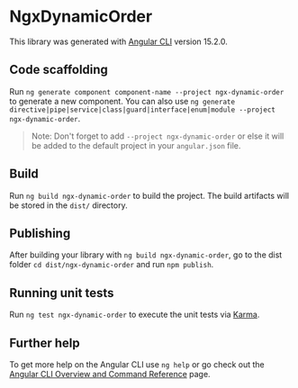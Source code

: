 # NgxDynamicOrder

This library was generated with [Angular CLI](https://github.com/angular/angular-cli) version 15.2.0.

## Code scaffolding

Run `ng generate component component-name --project ngx-dynamic-order` to generate a new component. You can also use `ng generate directive|pipe|service|class|guard|interface|enum|module --project ngx-dynamic-order`.
> Note: Don't forget to add `--project ngx-dynamic-order` or else it will be added to the default project in your `angular.json` file. 

## Build

Run `ng build ngx-dynamic-order` to build the project. The build artifacts will be stored in the `dist/` directory.

## Publishing

After building your library with `ng build ngx-dynamic-order`, go to the dist folder `cd dist/ngx-dynamic-order` and run `npm publish`.

## Running unit tests

Run `ng test ngx-dynamic-order` to execute the unit tests via [Karma](https://karma-runner.github.io).

## Further help

To get more help on the Angular CLI use `ng help` or go check out the [Angular CLI Overview and Command Reference](https://angular.io/cli) page.
